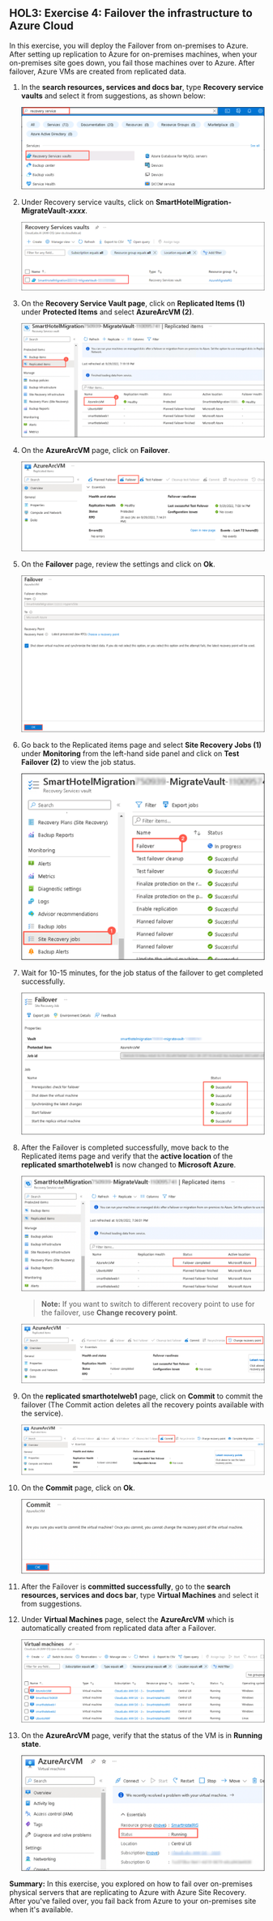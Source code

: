 ## HOL3: Exercise 4: Failover the infrastructure to Azure Cloud

In this exercise, you will deploy the Failover from on-premises to Azure. After setting up replication to Azure for on-premises machines, when your on-premises site goes down, you fail those machines over to Azure. After failover, Azure VMs are created from replicated data.

1. In the **search resources, services and docs bar**, type **Recovery service vaults** and select it from suggestions, as shown below:
   
   ![Screenshot of the search Recovery service vaults.](Images/upd-search-asr.png "Recovery service vaults")
    
1. Under Recovery service vaults, click on **SmartHotelMigration<inject key="DeploymentID" enableCopy="false" />-MigrateVault-_xxxx_**.  

    ![Screenshot of the create Recovery service vaults.](Images/hol3-e2-s2.png "create Recovery service vaults")
    
1. On the **Recovery Service Vault page**, click on **Replicated Items (1)** under **Protected Items** and select **AzureArcVM (2)**.     

    ![Screenshot of the replicate items.](Images/hol3-e4-s4.png "replicate items") 
   
1. On the **AzureArcVM** page, click on **Failover**.

   ![Screenshot of the failover.](Images/hol3-e4-s5.png "failover") 
   
1. On the **Failover** page, review the settings and click on **Ok**.  

   ![Screenshot of the failover page.](Images/hol3-e4-s6.png "failover page") 
   
1. Go back to the Replicated items page and select **Site Recovery Jobs (1)** under **Monitoring** from the left-hand side panel and click on **Test Failover (2)** to view the job status.      

   ![Screenshot of the failover jobs.](Images/hol3-e4-s7.png "failover jobs") 
   
1. Wait for 10-15 minutes, for the job status of the failover to get completed successfully.

    ![Screenshot of the Failover status.](Images/hol3-e4-s9.png "Failover status")    
   
1. After the Failover is completed successfully, move back to the Replicated items page and verify that the **active location** of the **replicated smarthotelweb1** is now changed to **Microsoft Azure**.

   ![Screenshot of the failover done.](Images/hol3-e4-s10.png "failover done")  
   
   > **Note:** If you want to switch to different recovery point to use for the failover, use **Change recovery point**.   
  
   ![Screenshot of the recovery points.](Images/hol3-e4-s14.png "recovery points") 
   
1. On the **replicated smarthotelweb1** page, click on **Commit** to commit the failover (The Commit action deletes all the recovery points available with the service). 

   ![Screenshot of the commit.](Images/hol3-e4-s15.png "commit")
   
1. On the **Commit** page, click on **Ok**.   

   ![Screenshot of the commit page.](Images/hol3-e4-s16.png "commit page") 
   
1. After the Failover is **committed successfully**, go to the **search resources, services and docs bar**, type **Virtual Machines** and select it from suggestions.   

1. Under **Virtual Machines** page, select the **AzureArcVM** which is automatically created from replicated data after a Failover.

    ![Screenshot of the vm-created.](Images/hol3-e4-s11.png "vm-created") 
   
1. On the **AzureArcVM** page, verify that the status of the VM is in **Running state**. 

    ![Screenshot of the vm-created status.](Images/hol3-e4-s13.png "vm-created status")  


**Summary:** In this exercise, you explored on how to fail over on-premises physical servers that are replicating to Azure with Azure Site Recovery. After you've failed over, you fail back from Azure to your on-premises site when it's available.

